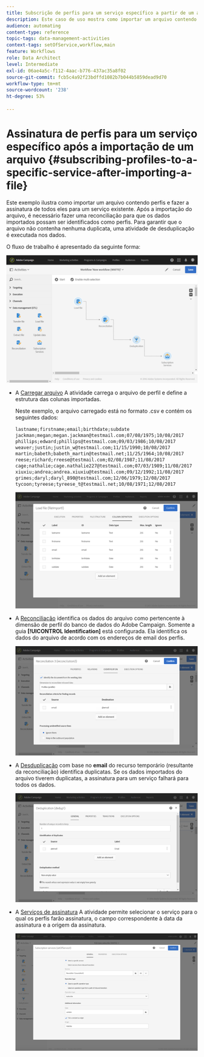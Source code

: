```yaml
---
title: Subscrição de perfis para um serviço específico a partir de um arquivo
description: Este caso de uso mostra como importar um arquivo contendo perfis e assiná-los a um serviço existente.
audience: automating
content-type: reference
topic-tags: data-management-activities
context-tags: setOfService,workflow,main
feature: Workflows
role: Data Architect
level: Intermediate
exl-id: 06ae4a5c-f112-4aac-b776-437ac35a8f02
source-git-commit: fcb5c4a92f23bdffd1082b7b044b5859dead9d70
workflow-type: tm+mt
source-wordcount: '238'
ht-degree: 53%

---
```


# Assinatura de perfis para um serviço específico após a importação de um arquivo {#subscribing-profiles-to-a-specific-service-after-importing-a-file}

Este exemplo ilustra como importar um arquivo contendo perfis e fazer a assinatura de todos eles para um serviço existente. Após a importação do arquivo, é necessário fazer uma reconciliação para que os dados importados possam ser identificados como perfis. Para garantir que o arquivo não contenha nenhuma duplicata, uma atividade de desduplicação é executada nos dados.

O fluxo de trabalho é apresentado da seguinte forma:

![](assets/subscription_activity_example1.png)

* A [Carregar arquivo](../../automating/using/load-file.md) A atividade carrega o arquivo de perfil e define a estrutura das colunas importadas.

   Neste exemplo, o arquivo carregado está no formato .csv e contém os seguintes dados:

   ```
   lastname;firstname;email;birthdate;subdate
   jackman;megan;megan.jackman@testmail.com;07/08/1975;10/08/2017
   phillips;edward;phillips@testmail.com;09/03/1986;10/08/2017
   weaver;justin;justin_w@testmail.com;11/15/1990;10/08/2017
   martin;babeth;babeth_martin@testmail.net;11/25/1964;10/08/2017
   reese;richard;rreese@testmail.com;02/08/1987;11/08/2017
   cage;nathalie;cage.nathalie227@testmail.com;07/03/1989;11/08/2017
   xiuxiu;andrea;andrea.xiuxiu@testmail.com;09/12/1992;11/08/2017
   grimes;daryl;daryl_890@testmail.com;12/06/1979;12/08/2017
   tycoon;tyreese;tyreese_t@testmail.net;10/08/1971;12/08/2017
   ```

   ![](assets/subscription_activity_example2.png)

* A [Reconciliação](../../automating/using/reconciliation.md) identifica os dados do arquivo como pertencente à dimensão de perfil do banco de dados do Adobe Campaign. Somente a guia **[!UICONTROL Identification]** está configurada. Ela identifica os dados do arquivo de acordo com os endereços de email dos perfis.

   ![](assets/subscription_activity_example3.png)

* A [Desduplicação](../../automating/using/deduplication.md) com base no **email** do recurso temporário (resultante da reconciliação) identifica duplicatas. Se os dados importados do arquivo tiverem duplicatas, a assinatura para um serviço falhará para todos os dados.

   ![](assets/subscription_activity_example5.png)

* A [Serviços de assinatura](../../automating/using/subscription-services.md) A atividade permite selecionar o serviço para o qual os perfis farão assinatura, o campo correspondente à data da assinatura e a origem da assinatura.

   ![](assets/subscription_activity_example4.png)

